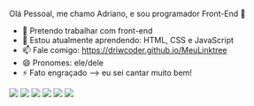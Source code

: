 Olá Pessoal, me chamo Adriano, e sou programador Front-End 👋

- 🔭 Pretendo trabalhar com front-end
- 🌱 Estou atualmente aprendendo: HTML, CSS e JavaScript
- 📫 Fale comigo: https://driwcoder.github.io/MeuLinktree
- 😄 Pronomes: ele/dele
- ⚡ Fato engraçado --> eu sei cantar muito bem!

<div> 
  <a href="https://www.youtube.com/channel/UCJKlENIfqPVOmuiavkP4Tyg" target="_blank"><img src="https://img.shields.io/badge/YouTube-FF0000?style=for-the-badge&logo=youtube&logoColor=white" target="_blank"></a>
  <a href="https://www.instagram.com/xadrianomachado/" target="_blank"><img src="https://img.shields.io/badge/-Instagram-%23E4405F?style=for-the-badge&logo=instagram&logoColor=white" target="_blank"></a>
 	<a href="https://www.twitch.tv/sonecalandiatv" target="_blank"><img src="https://img.shields.io/badge/Twitch-9146FF?style=for-the-badge&logo=twitch&logoColor=white" target="_blank"></a>
 <a href="https://discord.gg/YX3vs5AGq9" target="_blank"><img src="https://img.shields.io/badge/Discord-7289DA?style=for-the-badge&logo=discord&logoColor=white" target="_blank"></a> 
  <a href="https://www.linkedin.com/in/adriano-campos-5763a5255/" target="_blank"><img src="https://img.shields.io/badge/-LinkedIn-%230077B5?style=for-the-badge&logo=linkedin&logoColor=white" target="_blank"></a> 
  <a href = "mailto:driwcoder@gmail.com"><img src="https://img.shields.io/badge/-Gmail-%23333?style=for-the-badge&logo=gmail&logoColor=white" target="_blank"></a>
</div>

